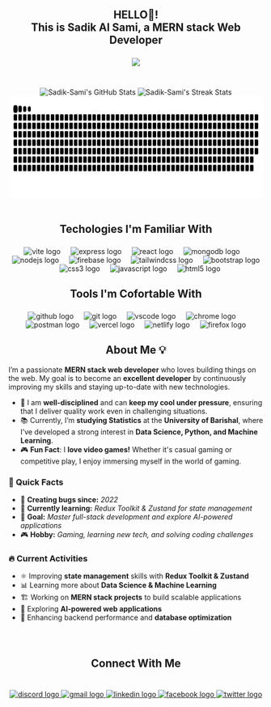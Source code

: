 <h2 align="center">HELLO👋!<br>This is Sadik Al Sami, a MERN stack Web Developer</h2>

###

<div align="center">
  <img height="400" src="https://i.ibb.co.com/yBg8Mmkz/Yellow-Furniture-Sale-Facebook-Ad.jpg"  />
</div>

###

<br clear="both">
<div align="center">
  <img height='150' src="https://github-readme-stats.vercel.app/api?username=Sadik-Sami&theme=algolia&show_icons=true&hide_border=false&count_private=true" 
     alt="Sadik-Sami's GitHub Stats" />
<img height='150' src="https://nirzak-streak-stats.vercel.app?user=Sadik-Sami&theme=tokyonight" 
     alt="Sadik-Sami's Streak Stats" />
</div>
<div height="200" class="center">
  <picture height="200">
    <source height="200" media="(prefers-color-scheme: dark)" srcset="https://raw.githubusercontent.com/platane/platane/output/github-contribution-grid-snake-dark.svg">
    <source height="200" media="(prefers-color-scheme: light)" srcset="https://raw.githubusercontent.com/platane/platane/output/github-contribution-grid-snake.svg">
    <img height="200" alt="github contribution grid snake animation" height="200" src="https://raw.githubusercontent.com/platane/platane/output/github-contribution-grid-snake.svg">
  </picture>
</div>

<br clear="both">

<h2 align="center">Techologies I'm Familiar With</h2>

###

<div align="center">
  <img src="https://cdn.simpleicons.org/vite/646CFF" height="30" alt="vite logo"  />
  <img width="12" />
  <img src="https://skillicons.dev/icons?i=express" height="30" alt="express logo"  />
  <img width="12" />
  <img src="https://skillicons.dev/icons?i=react" height="30" alt="react logo"  />
  <img width="12" />
  <img src="https://cdn.simpleicons.org/mongodb/47A248" height="30" alt="mongodb logo"  />
  <img width="12" />
  <img src="https://cdn.simpleicons.org/nodedotjs/339933" height="30" alt="nodejs logo"  />
  <img width="12" />
  <img src="https://cdn.simpleicons.org/firebase/FFCA28" height="30" alt="firebase logo"  />
  <img width="12" />
  <img src="https://cdn.simpleicons.org/tailwindcss/06B6D4" height="30" alt="tailwindcss logo"  />
  <img width="12" />
  <img src="https://cdn.simpleicons.org/bootstrap/7952B3" height="30" alt="bootstrap logo"  />
  <img width="12" />
  <img src="https://cdn.simpleicons.org/css3/1572B6" height="30" alt="css3 logo"  />
  <img width="12" />
  <img src="https://skillicons.dev/icons?i=js" height="30" alt="javascript logo"  />
  <img width="12" />
  <img src="https://cdn.simpleicons.org/html5/E34F26" height="30" alt="html5 logo"  />
</div>

###

<h2 align="center">Tools I'm Cofortable With</h2>

###

<div align="center">
  <img src="https://skillicons.dev/icons?i=github" height="40" alt="github logo"  />
  <img width="12" />
  <img src="https://skillicons.dev/icons?i=git" height="40" alt="git logo"  />
  <img width="12" />
  <img src="https://skillicons.dev/icons?i=vscode" height="40" alt="vscode logo"  />
  <img width="12" />
  <img src="https://cdn.jsdelivr.net/gh/devicons/devicon/icons/chrome/chrome-original.svg" height="40" alt="chrome logo"  />
  <img width="12" />
  <img src="https://cdn.simpleicons.org/postman/FF6C37" height="40" alt="postman logo"  />
  <img width="12" />
  <img src="https://skillicons.dev/icons?i=vercel" height="40" alt="vercel logo"  />
  <img width="12" />
  <img src="https://skillicons.dev/icons?i=netlify" height="40" alt="netlify logo"  />
  <img width="12" />
  <img src="https://cdn.jsdelivr.net/gh/devicons/devicon/icons/firefox/firefox-original.svg" height="40" alt="firefox logo"  />
</div>

###

###

<div class="center">
<h2 align="center">About Me 💡</h2>

<p>
  I’m a passionate <strong>MERN stack web developer</strong> who loves building things on the web. 
  My goal is to become an <strong>excellent developer</strong> by continuously improving my skills 
  and staying up-to-date with new technologies.
</p>

<ul>
  <li>🎯 I am <strong>well-disciplined</strong> and can <strong>keep my cool under pressure</strong>, ensuring that I deliver quality work even in challenging situations.</li>
  <li>📚 Currently, I’m <strong>studying Statistics</strong> at the <strong>University of Barishal</strong>, where I’ve developed a strong interest in <strong>Data Science, Python, and Machine Learning</strong>.</li>
  <li>🎮 <strong>Fun Fact</strong>: I <strong>love video games!</strong> Whether it's casual gaming or competitive play, I enjoy immersing myself in the world of gaming.</li>
</ul>

<h3>🚀 Quick Facts</h3>

<ul>
  <li>🐛 <strong>Creating bugs since:</strong> <em>2022</em></li>
  <li>📖 <strong>Currently learning:</strong> <em>Redux Toolkit & Zustand for state management</em></li>
  <li>🎯 <strong>Goal:</strong> <em>Master full-stack development and explore AI-powered applications</em></li>
  <li>🎮 <strong>Hobby:</strong> <em>Gaming, learning new tech, and solving coding challenges</em></li>
</ul>

  <h3>🔥 Current Activities</h3>

<ul>
  <li>⚛️ Improving <strong>state management</strong> skills with <strong>Redux Toolkit & Zustand</strong></li>
  <li>📊 Learning more about <strong>Data Science & Machine Learning</strong></li>
  <li>🏗️ Working on <strong>MERN stack projects</strong> to build scalable applications</li>
  <li>🚀 Exploring <strong>AI-powered web applications</strong></li>
  <li>🎯 Enhancing backend performance and <strong>database optimization</strong></li>
</ul>

</div>

###

<br clear="both">

<h2 align="center">Connect With Me</h2>

###

<br clear="both">

<div align="center">
  <a href="https://discordapp.com/users/288598768851484673" target="_blank">
    <img src="https://img.shields.io/static/v1?message=Discord&logo=discord&label=&color=7289DA&logoColor=white&labelColor=&style=for-the-badge" height="35" alt="discord logo"  />
  </a>
  <a href="miasimanto@gmail.com" target="_blank">
    <img src="https://img.shields.io/static/v1?message=Gmail&logo=gmail&label=&color=D14836&logoColor=white&labelColor=&style=for-the-badge" height="35" alt="gmail logo"  />
  </a>
  <a href="https://www.linkedin.com/in/sadik-al-sami-b65311204/" target="_blank">
    <img src="https://img.shields.io/static/v1?message=LinkedIn&logo=linkedin&label=&color=0077B5&logoColor=white&labelColor=&style=for-the-badge" height="35" alt="linkedin logo"  />
  </a>
  <a href="https://www.facebook.com/sadik.al.sami.2003/" target="_blank">
    <img src="https://img.shields.io/static/v1?message=Facebook&logo=facebook&label=&color=1877F2&logoColor=white&labelColor=&style=for-the-badge" height="35" alt="facebook logo"  />
  </a>
  <a href="https://x.com/Simanto60010034" target="_blank">
    <img src="https://img.shields.io/static/v1?message=Twitter&logo=twitter&label=&color=1DA1F2&logoColor=white&labelColor=&style=for-the-badge" height="35" alt="twitter logo"  />
  </a>
</div>

###
